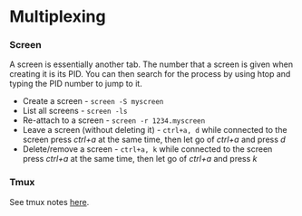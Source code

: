 
# Multiplexing
### Screen
A screen is essentially another tab. The number that a screen is given when creating it is its PID. You can then search for the process by using htop and typing the PID number to jump to it.

* Create a screen - ```screen -S myscreen```
* List all screens - ```screen -ls```
* Re-attach to a screen - ```screen -r 1234.myscreen```
* Leave a screen (without deleting it) - ```ctrl+a, d``` while connected to the screen press *ctrl+a* at the same time, then let go of *ctrl+a* and press *d* 
* Delete/remove a screen - ```ctrl+a, k``` while connected to the screen press *ctrl+a* at the same time, then let go of *ctrl+a* and press *k* 

### Tmux
See tmux notes [here](https://rolandw.dev/Notes/Linux/tmux).

